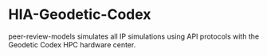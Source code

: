 # HIA-Geodetic-Codex
peer-review-models simulates all IP simulations using API protocols with the Geodetic Codex HPC hardware center. 
